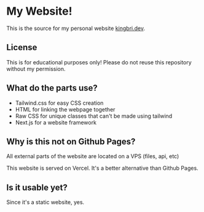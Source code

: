 # My Website!

This is the source for my personal website [kingbri.dev](https://kingbri.dev).

## License

This is for educational purposes only! Please do not reuse this repository without my permission.

## What do the parts use?

- Tailwind.css for easy CSS creation
- HTML for linking the webpage together
- Raw CSS for unique classes that can't be made using tailwind
- Next.js for a website framework

## Why is this not on Github Pages?

All external parts of the website are located on a VPS (files, api, etc)

This website is served on Vercel. It's a better alternative than Github Pages.

## Is it usable yet?

Since it's a static website, yes.
